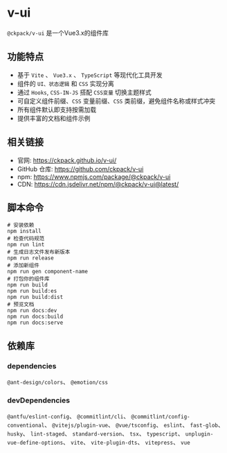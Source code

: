# v-ui

`@ckpack/v-ui` 是一个Vue3.x的组件库

## 功能特点

+ 基于 `Vite` 、 `Vue3.x` 、 `TypeScript` 等现代化工具开发
+ 组件的 `UI、状态逻辑` 和 `CSS` 实现分离
+ 通过 `Hooks`, `CSS-IN-JS` 搭配 `CSS变量` 切换主题样式
+ 可自定义组件前缀、`CSS` 变量前缀、`CSS` 类前缀，避免组件名称或样式冲突
+ 所有组件默认即支持按需加载
+ 提供丰富的文档和组件示例

## 相关链接

+ 官网: https://ckpack.github.io/v-ui/
+ GitHub 仓库: https://github.com/ckpack/v-ui
+ npm: https://www.npmjs.com/package/@ckpack/v-ui
+ CDN: https://cdn.jsdelivr.net/npm/@ckpack/v-ui@latest/


## 脚本命令

```shell
# 安装依赖
npm install
# 检查代码规范
npm run lint
# 生成日志文件发布新版本
npm run release
# 添加新组件
npm run gen component-name
# 打包你的组件库
npm run build
npm run build:es
npm run build:dist
# 预览文档
npm run docs:dev
npm run docs:build
npm run docs:serve
```

## 依赖库

### dependencies
`@ant-design/colors`、 `@emotion/css`
### devDependencies

`@antfu/eslint-config`、 `@commitlint/cli`、 `@commitlint/config-conventional`、 `@vitejs/plugin-vue`、 `@vue/tsconfig`、 `eslint`、 `fast-glob`、 `husky`、 `lint-staged`、 `standard-version`、 `tsx`、 `typescript`、 `unplugin-vue-define-options`、 `vite`、 `vite-plugin-dts`、 `vitepress`、 `vue`